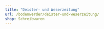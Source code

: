 ```yaml
---
title: "Deister- und Weserzeitung"
url: /bodenwerder/deister-und-weserzeitung/
shop: Schreibwaren
---
```

